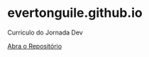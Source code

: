 # evertonguile.github.io
Curriculo do Jornada Dev

[Abra o Repositório](https://github.com/EvertonGuile/evertonguile.github.io)
